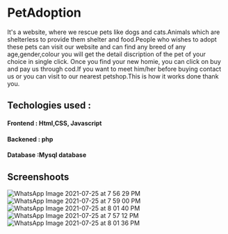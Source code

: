 # PetAdoption
It's a website, where we rescue pets like dogs and cats.Animals which are shelterless to provide them shelter and food.People who wishes to adopt these pets can visit our website and can find any breed of any age,gender,colour you will get the detail discription of the pet of your choice in single click. 
Once you find your new homie, you can click on buy and pay us through cod.If you want to meet him/her before buying contact us or you can visit to our nearest petshop.This is how it works done thank you.

## Techologies used :
  #### Frontend : Html,CSS, Javascript
  #### Backened : php
  #### Database :Mysql database
  
## Screenshoots
![WhatsApp Image 2021-07-25 at 7 56 29 PM](https://user-images.githubusercontent.com/73269344/126911626-bf246ba8-553e-4e24-af41-e1f9ffdb191e.jpeg)
![WhatsApp Image 2021-07-25 at 7 59 00 PM](https://user-images.githubusercontent.com/73269344/126911688-4aba9911-4d44-4e08-a7c3-e3b047060cb6.jpeg)
![WhatsApp Image 2021-07-25 at 8 01 40 PM](https://user-images.githubusercontent.com/73269344/126911714-d70e7036-53fb-4764-9c09-c3cca57251f4.jpeg)
![WhatsApp Image 2021-07-25 at 7 57 12 PM](https://user-images.githubusercontent.com/73269344/126911727-a5a4751b-19a7-4d28-8202-b337610794b2.jpeg)
![WhatsApp Image 2021-07-25 at 8 01 36 PM](https://user-images.githubusercontent.com/73269344/126911733-5817cfbf-da4a-42c9-acd0-7ea1afb8775a.jpeg)


